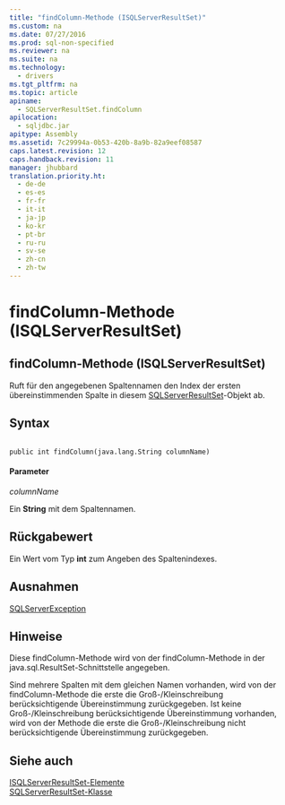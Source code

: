 ```yaml
---
title: "findColumn-Methode (ISQLServerResultSet)"
ms.custom: na
ms.date: 07/27/2016
ms.prod: sql-non-specified
ms.reviewer: na
ms.suite: na
ms.technology: 
  - drivers
ms.tgt_pltfrm: na
ms.topic: article
apiname: 
  - SQLServerResultSet.findColumn
apilocation: 
  - sqljdbc.jar
apitype: Assembly
ms.assetid: 7c29994a-0b53-420b-8a9b-82a9eef08587
caps.latest.revision: 12
caps.handback.revision: 11
manager: jhubbard
translation.priority.ht: 
  - de-de
  - es-es
  - fr-fr
  - it-it
  - ja-jp
  - ko-kr
  - pt-br
  - ru-ru
  - sv-se
  - zh-cn
  - zh-tw
---
```

# findColumn-Methode (ISQLServerResultSet)
    
## findColumn\-Methode \(ISQLServerResultSet\)  
 Ruft für den angegebenen Spaltennamen den Index der ersten übereinstimmenden Spalte in diesem [SQLServerResultSet](../content/SQLServerResultSet-Class.md)\-Objekt ab.  
  
## Syntax  
  
```  
  
public int findColumn(java.lang.String columnName)  
```  
  
#### Parameter  
 *columnName*  
  
 Ein **String** mit dem Spaltennamen.  
  
## Rückgabewert  
 Ein Wert vom Typ **int** zum Angeben des Spaltenindexes.  
  
## Ausnahmen  
 [SQLServerException](../content/SQLServerException-Class.md)  
  
## Hinweise  
 Diese findColumn\-Methode wird von der findColumn\-Methode in der java.sql.ResultSet\-Schnittstelle angegeben.  
  
 Sind mehrere Spalten mit dem gleichen Namen vorhanden, wird von der findColumn\-Methode die erste die Groß\-\/Kleinschreibung berücksichtigende Übereinstimmung zurückgegeben. Ist keine Groß\-\/Kleinschreibung berücksichtigende Übereinstimmung vorhanden, wird von der Methode die erste die Groß\-\/Kleinschreibung nicht berücksichtigende Übereinstimmung zurückgegeben.  
  
## Siehe auch  
 [ISQLServerResultSet-Elemente](../content/SQLServerResultSet-Members.md)   
 [SQLServerResultSet-Klasse](../content/SQLServerResultSet-Class.md)  
  
  
